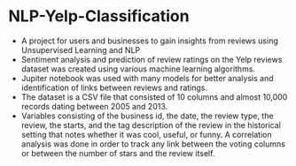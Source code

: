 # NLP-Yelp-Classification
- A project for users and businesses to gain insights from reviews using Unsupervised Learning and NLP
- Sentiment analysis and prediction of review ratings on the Yelp reviews dataset was created using various machine learning algorithms. 
- Jupiter notebook was used with many models for better analysis and identification of links between reviews and ratings.
- The dataset is a CSV file that consisted of 10 columns and almost 10,000 records dating between 2005 and 2013.
- Variables consisting of the business id, the date, the review type, the review, the starts, and the tag description of the review in the historical setting that notes whether it was cool, useful, or funny. A correlation analysis was done in order to track any link between the voting columns or between the number of stars and the review itself.
